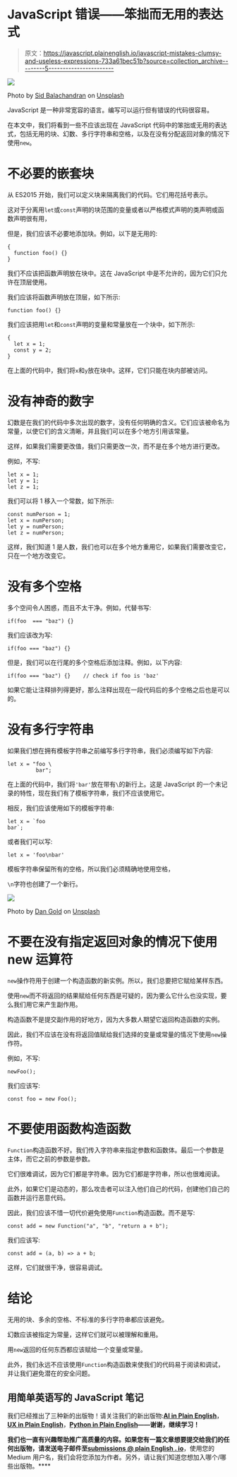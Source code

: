 # JavaScript 错误——笨拙而无用的表达式

> 原文：<https://javascript.plainenglish.io/javascript-mistakes-clumsy-and-useless-expressions-733a61bec51b?source=collection_archive---------5----------------------->

![](img/921facb0cd0662fdfb14675c53079763.png)

Photo by [Sid Balachandran](https://unsplash.com/@itookthose?utm_source=medium&utm_medium=referral) on [Unsplash](https://unsplash.com?utm_source=medium&utm_medium=referral)

JavaScript 是一种非常宽容的语言。编写可以运行但有错误的代码很容易。

在本文中，我们将看到一些不应该出现在 JavaScript 代码中的笨拙或无用的表达式，包括无用的块、幻数、多行字符串和空格，以及在没有分配返回对象的情况下使用`new`。

# 不必要的嵌套块

从 ES2015 开始，我们可以定义块来隔离我们的代码。它们用花括号表示。

这对于分离用`let`或`const`声明的块范围的变量或者以严格模式声明的类声明或函数声明很有用，

但是，我们应该不必要地添加块。例如，以下是无用的:

```
{
  function foo() {}
}
```

我们不应该把函数声明放在块中。这在 JavaScript 中是不允许的，因为它们只允许在顶层使用。

我们应该将函数声明放在顶层，如下所示:

```
function foo() {}
```

我们应该把用`let`和`const`声明的变量和常量放在一个块中，如下所示:

```
{
  let x = 1;
  const y = 2;
}
```

在上面的代码中，我们将`x`和`y`放在块中。这样，它们只能在块内部被访问。

# 没有神奇的数字

幻数是在我们的代码中多次出现的数字，没有任何明确的含义。它们应该被命名为常量，以使它们的含义清晰，并且我们可以在多个地方引用该常量。

这样，如果我们需要更改值，我们只需更改一次，而不是在多个地方进行更改。

例如，不写:

```
let x = 1;
let y = 1;
let z = 1;
```

我们可以将 1 移入一个常数，如下所示:

```
const numPerson = 1;
let x = numPerson;
let y = numPerson;
let z = numPerson;
```

这样，我们知道 1 是人数，我们也可以在多个地方重用它，如果我们需要改变它，只在一个地方改变它。

# 没有多个空格

多个空间令人困惑，而且不太干净。例如，代替书写:

```
if(foo  === "baz") {}
```

我们应该改为写:

```
if(foo === "baz") {}
```

但是，我们可以在行尾的多个空格后添加注释。例如，以下内容:

```
if(foo === "baz") {}    // check if foo is 'baz'
```

如果它能让注释排列得更好，那么注释出现在一段代码后的多个空格之后也是可以的。

# 没有多行字符串

如果我们想在拥有模板字符串之前编写多行字符串，我们必须编写如下内容:

```
let x = "foo \
         bar";
```

在上面的代码中，我们将`'bar'`放在带有`\`的新行上。这是 JavaScript 的一个未记录的特性，现在我们有了模板字符串，我们不应该使用它。

相反，我们应该使用如下的模板字符串:

```
let x = `foo 
bar`;
```

或者我们可以写:

```
let x = 'foo\nbar'
```

模板字符串保留所有的空格，所以我们必须精确地使用空格，

`\n`字符也创建了一个新行。

![](img/a1756c9383af79f6e3254fea59d2fa6c.png)

Photo by [Dan Gold](https://unsplash.com/@danielcgold?utm_source=medium&utm_medium=referral) on [Unsplash](https://unsplash.com?utm_source=medium&utm_medium=referral)

# 不要在没有指定返回对象的情况下使用 new 运算符

`new`操作符用于创建一个构造函数的新实例。所以，我们总要把它赋给某样东西。

使用`new`而不将返回的结果赋给任何东西是可疑的，因为要么它什么也没实现，要么我们用它来产生副作用。

构造函数不是提交副作用的好地方，因为大多数人期望它返回构造函数的实例。

因此，我们不应该在没有将返回值赋给我们选择的变量或常量的情况下使用`new`操作符。

例如，不写:

```
newFoo();
```

我们应该写:

```
const foo = new Foo();
```

# 不要使用函数构造函数

`Function`构造函数不好。我们传入字符串来指定参数和函数体。最后一个参数是主体，而它之前的参数是参数。

它们很难调试，因为它们都是字符串。因为它们都是字符串，所以也很难阅读。

此外，如果它们是动态的，那么攻击者可以注入他们自己的代码，创建他们自己的函数并运行恶意代码。

因此，我们应该不惜一切代价避免使用`Function`构造函数。而不是写:

```
const add = new Function("a", "b", "return a + b");
```

我们应该写:

```
const add = (a, b) => a + b;
```

这样，它们就很干净，很容易调试。

# 结论

无用的块、多余的空格、不标准的多行字符串都应该避免。

幻数应该被指定为常量，这样它们就可以被理解和重用。

用`new`返回的任何东西都应该赋给一个变量或常量。

此外，我们永远不应该使用`Function`构造函数来使我们的代码易于阅读和调试，并让我们避免潜在的安全问题。

## **用简单英语写的 JavaScript 笔记**

我们已经推出了三种新的出版物！请关注我们的新出版物:[**AI in Plain English**](https://medium.com/ai-in-plain-english)，[**UX in Plain English**](https://medium.com/ux-in-plain-english)，[**Python in Plain English**](https://medium.com/python-in-plain-english)**——谢谢，继续学习！**

**我们也一直有兴趣帮助推广高质量的内容。如果您有一篇文章想要提交给我们的任何出版物，请发送电子邮件至[**submissions @ plain English . io**](mailto:submissions@plainenglish.io)**，使用您的 Medium 用户名，我们会将您添加为作者。另外，请让我们知道您想加入哪个/哪些出版物。****
